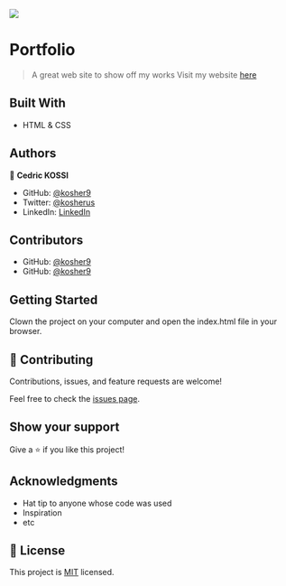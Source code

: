 ![](https://img.shields.io/badge/Microverse-blueviolet)

# Portfolio

> A great web site to show off my works
Visit my website [here](https://kosher9.github.io/)

## Built With

- HTML & CSS

## Authors

👤 **Cedric KOSSI**

- GitHub: [@kosher9](https://github.com/kosher9)
- Twitter: [@kosherus](https://twitter.com/kosherus)
- LinkedIn: [LinkedIn](https://linkedin.com/in/lionel-c%C3%A9dric-kossi-323042172)

## Contributors
- GitHub: [@kosher9](https://github.com/misheck12)
- GitHub: [@kosher9](https://github.com/Theophileaseh)

## Getting Started

Clown the project on your computer and open the index.html file in your browser.

## 🤝 Contributing

Contributions, issues, and feature requests are welcome!

Feel free to check the [issues page](../../issues/).

## Show your support

Give a ⭐️ if you like this project!

## Acknowledgments

- Hat tip to anyone whose code was used
- Inspiration
- etc

## 📝 License

This project is [MIT](./MIT.md) licensed.